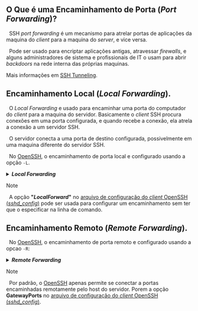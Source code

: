 ## O Que é uma Encaminhamento de Porta (*Port Forwarding*)?
&nbsp; SSH *port forwarding* é um mecanismo para atrelar portas de aplicações da maquina do *client* para a maquina do *server*, e vice versa.

&nbsp; Pode ser usado para encriptar aplicações antigas, atravessar *firewalls*, e alguns administradores de sistema e profissionais de IT o usam para abrir *backdoors* na rede interna das próprias maquinas.

Mais informações em [SSH Tunneling](https://www.ssh.com/academy/ssh/tunneling).


## Encaminhamento Local (*Local Forwarding*).
&nbsp; O *Local Forwarding* e usado para encaminhar uma porta do computador do *client* para a maquina do servidor.
Basicamente o *client* SSH procura conexões em uma porta configurada, e quando recebe a conexão, ela atrela a conexão a um servidor SSH.

&nbsp; O servidor conecta a uma porta de destino configurada, possivelmente em uma maquina diferente do servidor SSH.

&nbsp; No [OpenSSH](), o encaminhamento de porta local e configurado usando a opção `-L`.

<details><summary><b><i>Local Forwarding</i></b></summary>

>&nbsp; `ssh -L 80:intra.example.com:80 gw.example.com`
>
>&nbsp; O exemplo acima abre uma conexão para o *[jump server]()* **gw.example.com** e encaminha qualquer conexão para o **"*port* 80"** na maquina local para o **"*port* 80"** em **intra.example.com**.
>
>&nbsp; Por padrão, qualquer usuário (ate mesmo em uma maquina diferente) pode se conectar a porta especificada na maquina *SSH client*. Porem, pode-se restringir isso a programas no mesmo host provendo um **"*bind adress*"**:
>
>&nbsp; `ssh -L 127.0.0.1:80:intra.example.com:80 gw.example.com`
>

</details>

>[!NOTE]
>
>&nbsp; A opção **"*LocalForward*"** no [arquivo de configuração do *client* OpenSSH (*sshd_config*)]() pode ser usada para configurar um encaminhamento sem ter que o especificar na linha de comando.

## Encaminhamento Remoto (*Remote Forwarding*).


&nbsp; No [OpenSSH](), o encaminhamento de porta remoto e configurado usando a opcao `-R`:

<details><summary><b><i>Remote Forwarding</i></b></summary>

>&nbsp; `ssh -R 8080:localhost:80 public.example.com`
>
>&nbsp; O *Remote Forwarding* acima permite que qualquer usuário no servidor remoto se conecte a **"*TCP port* 8080"** no servidor remoto. A conexão será então atrelada de volta ao *host* do *client*, e o *client* ira fazer uma conexão TCP a **"*port* 80"** no **"*localhost*"**. Qualquer nome de *host* ou endereço IP pode ser usado no lugar do *localhost* para especificar a qual host se conectar.

> [!WARNING]
>
>&nbsp; Esse exemplo em particular seria útil para dar a alguém de fora acesso a um servidor na rede interna. Ou para expor uma aplicação na rede interna para a *internet* publica. Isso pode ser feito por um empregado em trabalho remoto, ou por um *hacker*.

</details>

> [!NOTE]
>
>&nbsp; Por padrão, o [OpenSSH]() apenas permite se conectar a portas encaminhadas remotamente pelo host do servidor. Porem a opção **GatewayPorts** no [arquivo de configuração do *client* OpenSSH (*sshd_config*)]().
